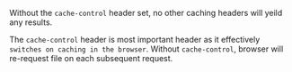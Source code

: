 
Without the `cache-control` header set, no other caching headers will yeild
any results.

The `cache-control` header is most important header as it effectively
`switches on caching in the browser`.
Without `cache-control`, browser will re-request file on each subsequent request.


